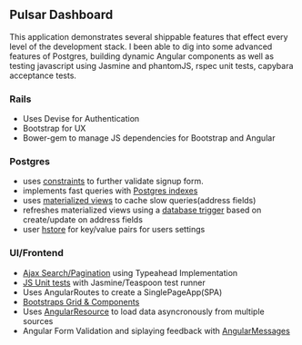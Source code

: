 ## Pulsar Dashboard
This application demonstrates several shippable features that effect every level of the development stack.  I been able to dig into some advanced features of Postgres, building dynamic Angular components as well as testing javascript using Jasmine and phantomJS, rspec unit tests, capybara acceptance tests.

### Rails
 - Uses Devise for Authentication
 - Bootstrap for UX
 - Bower-gem to manage JS dependencies for Bootstrap and Angular
 
 ### Postgres
 - uses [constraints](db/migrate/20160210192833_add_email_constraint_to_users.rb) to further validate signup form.
 - implements fast queries with [Postgres indexes](db/migrate/20160211002253_add_lower_indexes_to_customers.rb)
 - uses [materialized views](db/migrate/20160215232348_create_customer_details_materialized_view.rb) to cache slow queries(address fields)
 - refreshes materialized views using a [database trigger](db/migrate/20160215234716_trigger_refresh_customer_details.rb) based on create/update on address fields
 - user [hstore](db/migrate/20160217160846_add_settings.rb) for key/value pairs for users settings
 
### UI/Frontend
 - [Ajax Search/Pagination](app/assets/javascripts/customers_app.js) using Typeahead Implementation
 - [JS Unit tests](spec/javascripts/customers_app/controllers/customer_search_controller_spec.js) with Jasmine/Teaspoon test runner
 - Uses AngularRoutes to create a SinglePageApp(SPA)
 - [Bootstraps Grid & Components](app/assets/javascripts/templates/customer_detail.html)
 - Uses [AngularResource](app/assets/javascripts/customers_app.js) to load data asyncronously from multiple sources
 - Angular Form Validation and siplaying feedback with [AngularMessages](app/assets/javascripts/templates/customer_detail.html)